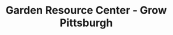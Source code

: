 ---
title: "Garden Resource Center - Grow Pittsburgh"
url: /pittsburgh/garden-resource-center-grow-pittsburgh/
shop: garden centre
---
